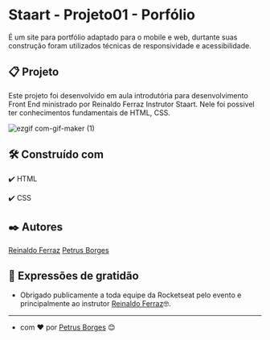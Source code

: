 # Staart - Projeto01 - Porfólio

É um site para portfólio adaptado para o mobile e web, durtante suas construção foram utilizados técnicas de responsividade e
acessibilidade.

## 📋 Projeto

Este projeto foi desenvolvido em aula introdutória para desenvolvimento Front End ministrado por Reinaldo Ferraz Instrutor Staart.
Nele foi possivel ter conhecimentos fundamentais de HTML, CSS.

![ezgif com-gif-maker (1)](https://user-images.githubusercontent.com/105453766/168159535-a438ca6d-405c-4eb3-ac7b-852566c768b7.gif)

## 🛠️ Construído com

✔️ HTML

✔️ CSS

## ✒️ Autores

[Reinaldo Ferraz](https://www.linkedin.com/in/reinaldoferraz/)
[Petrus Borges](https://github.com/PetrusBorges)

## 🎁 Expressões de gratidão

- Obrigado publicamente a toda equipe da Rocketseat pelo evento e principalmente ao instrutor
  [Reinaldo Ferraz](https://www.linkedin.com/in/reinaldoferraz/)🤓.

---

- com ❤️ por [Petrus Borges](https://www.linkedin.com/in/petrusborgesmachado/) 😊
